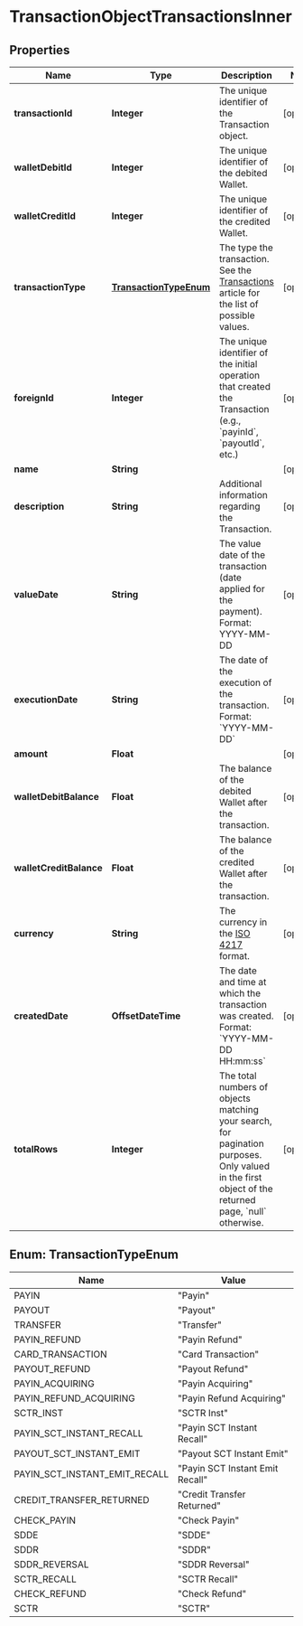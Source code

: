 

# TransactionObjectTransactionsInner


## Properties

| Name | Type | Description | Notes |
|------------ | ------------- | ------------- | -------------|
|**transactionId** | **Integer** | The unique identifier of the Transaction object. |  [optional] |
|**walletDebitId** | **Integer** | The unique identifier of the debited Wallet. |  [optional] |
|**walletCreditId** | **Integer** | The unique identifier of the credited Wallet. |  [optional] |
|**transactionType** | [**TransactionTypeEnum**](#TransactionTypeEnum) | The type the transaction. See the [Transactions](/guide/wallets/transactions.html#transaction-types-transactiontype) article for the list of possible values.  |  [optional] |
|**foreignId** | **Integer** | The unique identifier of the initial operation that created the Transaction (e.g., &#x60;payinId&#x60;, &#x60;payoutId&#x60;, etc.)  |  [optional] |
|**name** | **String** |  |  [optional] |
|**description** | **String** | Additional information regarding the Transaction. |  [optional] |
|**valueDate** | **String** | The value date of the transaction (date applied for the payment).  Format: YYYY-MM-DD  |  [optional] |
|**executionDate** | **String** | The date of the execution of the transaction.  Format: &#x60;YYYY-MM-DD&#x60;  |  [optional] |
|**amount** | **Float** |  |  [optional] |
|**walletDebitBalance** | **Float** | The balance of the debited Wallet after the transaction.  |  [optional] |
|**walletCreditBalance** | **Float** | The balance of the credited Wallet after the transaction.  |  [optional] |
|**currency** | **String** | The currency in the [ISO 4217](/guide/api-basics/data-format.html#currencies) format.  |  [optional] |
|**createdDate** | **OffsetDateTime** | The date and time at which the transaction was created.  Format: &#x60;YYYY-MM-DD HH:mm:ss&#x60;  |  [optional] |
|**totalRows** | **Integer** | The total numbers of objects matching your search, for pagination purposes. Only valued in the first object of the returned page, &#x60;null&#x60; otherwise.  |  [optional] |



## Enum: TransactionTypeEnum

| Name | Value |
|---- | -----|
| PAYIN | &quot;Payin&quot; |
| PAYOUT | &quot;Payout&quot; |
| TRANSFER | &quot;Transfer&quot; |
| PAYIN_REFUND | &quot;Payin Refund&quot; |
| CARD_TRANSACTION | &quot;Card Transaction&quot; |
| PAYOUT_REFUND | &quot;Payout Refund&quot; |
| PAYIN_ACQUIRING | &quot;Payin Acquiring&quot; |
| PAYIN_REFUND_ACQUIRING | &quot;Payin Refund Acquiring&quot; |
| SCTR_INST | &quot;SCTR Inst&quot; |
| PAYIN_SCT_INSTANT_RECALL | &quot;Payin SCT Instant Recall&quot; |
| PAYOUT_SCT_INSTANT_EMIT | &quot;Payout SCT Instant Emit&quot; |
| PAYIN_SCT_INSTANT_EMIT_RECALL | &quot;Payin SCT Instant Emit Recall&quot; |
| CREDIT_TRANSFER_RETURNED | &quot;Credit Transfer Returned&quot; |
| CHECK_PAYIN | &quot;Check Payin&quot; |
| SDDE | &quot;SDDE&quot; |
| SDDR | &quot;SDDR&quot; |
| SDDR_REVERSAL | &quot;SDDR Reversal&quot; |
| SCTR_RECALL | &quot;SCTR Recall&quot; |
| CHECK_REFUND | &quot;Check Refund&quot; |
| SCTR | &quot;SCTR&quot; |



